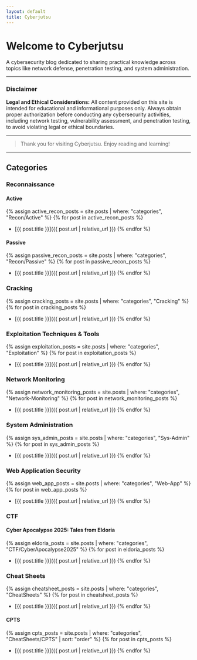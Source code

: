 ```yaml
---
layout: default
title: Cyberjutsu
---
```


# Welcome to Cyberjutsu

A cybersecurity blog dedicated to sharing practical knowledge across topics like network defense, penetration testing, and system administration.

---

### Disclaimer

**Legal and Ethical Considerations:** All content provided on this site is intended for educational and informational purposes only. Always obtain proper authorization before conducting any cybersecurity activities, including network testing, vulnerability assessment, and penetration testing, to avoid violating legal or ethical boundaries.

---

> Thank you for visiting Cyberjutsu. Enjoy reading and learning!

---

## Categories

### Reconnaissance

#### Active

{% assign active_recon_posts = site.posts | where: "categories", "Recon/Active" %}
{% for post in active_recon_posts %}

- [{{ post.title }}]({{ post.url | relative_url }})
{% endfor %}

#### Passive

{% assign passive_recon_posts = site.posts | where: "categories", "Recon/Passive" %}
{% for post in passive_recon_posts %}

- [{{ post.title }}]({{ post.url | relative_url }})
{% endfor %}

### Cracking

{% assign cracking_posts = site.posts | where: "categories", "Cracking" %}
{% for post in cracking_posts %}

- [{{ post.title }}]({{ post.url | relative_url }})
{% endfor %}

### Exploitation Techniques & Tools

{% assign exploitation_posts = site.posts | where: "categories", "Exploitation" %}
{% for post in exploitation_posts %}

- [{{ post.title }}]({{ post.url | relative_url }})
{% endfor %}

### Network Monitoring

{% assign network_monitoring_posts = site.posts | where: "categories", "Network-Monitoring" %}
{% for post in network_monitoring_posts %}

- [{{ post.title }}]({{ post.url | relative_url }})
{% endfor %}

### System Administration

{% assign sys_admin_posts = site.posts | where: "categories", "Sys-Admin" %}
{% for post in sys_admin_posts %}

- [{{ post.title }}]({{ post.url | relative_url }})
{% endfor %}

### Web Application Security

{% assign web_app_posts = site.posts | where: "categories", "Web-App" %}
{% for post in web_app_posts %}

- [{{ post.title }}]({{ post.url | relative_url }})
{% endfor %}

### CTF

#### Cyber Apocalypse 2025: Tales from Eldoria

{% assign eldoria_posts = site.posts | where: "categories", "CTF/CyberApocalypse2025" %}
{% for post in eldoria_posts %}

- [{{ post.title }}]({{ post.url | relative_url }})
{% endfor %}

### Cheat Sheets

{% assign cheatsheet_posts = site.posts | where: "categories", "CheatSheets" %}
{% for post in cheatsheet_posts %}

- [{{ post.title }}]({{ post.url | relative_url }})
{% endfor %}

#### CPTS

{% assign cpts_posts = site.posts | where: "categories", "CheatSheets/CPTS" | sort: "order" %}
{% for post in cpts_posts %}

- [{{ post.title }}]({{ post.url | relative_url }})
{% endfor %}